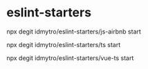 # eslint-starters

npx degit idmytro/eslint-starters/js-airbnb start

npx degit idmytro/eslint-starters/ts start

npx degit idmytro/eslint-starters/vue-ts start
